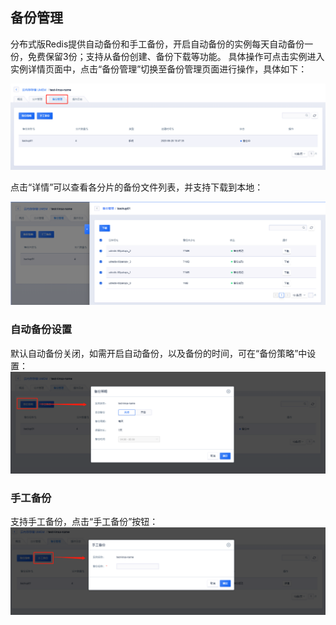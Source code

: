 ## 备份管理

分布式版Redis提供自动备份和手工备份，开启自动备份的实例每天自动备份一份，免费保留3份；支持从备份创建、备份下载等功能。 具体操作可点击实例进入实例详情页面中，点击“备份管理”切换至备份管理页面进行操作，具体如下：

![image](/images/udredis202006007.png)

点击“详情”可以查看各分片的备份文件列表，并支持下载到本地：

![image](/images/udredis202006010.png)

### 自动备份设置

默认自动备份关闭，如需开启自动备份，以及备份的时间，可在“备份策略”中设置：
![image](/images/udredis202006008.png)



### 手工备份

支持手工备份，点击“手工备份”按钮：
![image](/images/udredis202006009.png)

